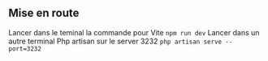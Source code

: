 ## Mise en route

Lancer dans le teminal la commande pour Vite `npm run dev`
Lancer dans un autre terminal Php artisan sur le server 3232 `php artisan serve --port=3232`
